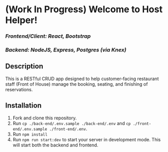 # (Work In Progress) Welcome to **Host Helper**!

### _Frontend/Client: React, Bootstrap_
### _Backend: NodeJS, Express, Postgres (via Knex)_

## Description
This is a RESTful CRUD app designed to help customer-facing restaurant staff (Front of House) manage the booking, seating, and finishing of reservations. 

## Installation

1. Fork and clone this repository.
1. Run `cp ./back-end/.env.sample ./back-end/.env` and `cp ./front-end/.env.sample ./front-end/.env`.
1. Run `npm install`
1. Run `npm run start:dev` to start your server in development mode. This will start both the backend and frontend.


